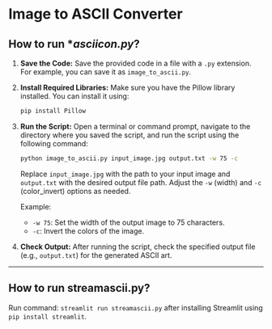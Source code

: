 # Image to ASCII Converter

## How to run **asciicon.py*?

1. **Save the Code:**
   Save the provided code in a file with a `.py` extension. For example, you can save it as `image_to_ascii.py`.

2. **Install Required Libraries:**
   Make sure you have the Pillow library installed. You can install it using:

   ```bash
   pip install Pillow
   ```

3. **Run the Script:**
   Open a terminal or command prompt, navigate to the directory where you saved the script, and run the script using the following command:

   ```bash
   python image_to_ascii.py input_image.jpg output.txt -w 75 -c
   ```

   Replace `input_image.jpg` with the path to your input image and `output.txt` with the desired output file path. Adjust the `-w` (width) and `-c` (color_invert) options as needed.

   Example:
   - `-w 75`: Set the width of the output image to 75 characters.
   - `-c`: Invert the colors of the image.

4. **Check Output:**
   After running the script, check the specified output file (e.g., `output.txt`) for the generated ASCII art.

---

## How to run **streamascii.py**?

Run command: `streamlit run streamascii.py` after installing Streamlit using `pip install streamlit`.
